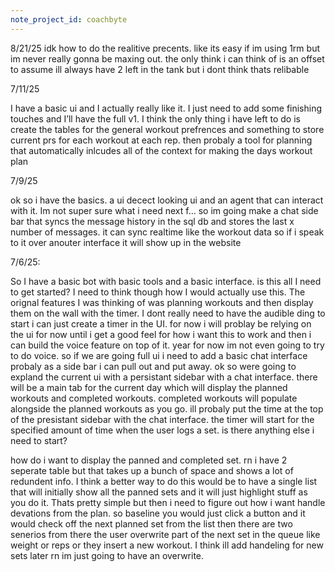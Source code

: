 ```yaml
---
note_project_id: coachbyte
---
```


8/21/25
idk how to do the realitive precents. like its easy if im using 1rm but im never really gonna be maxing out.  the only think i can think of is an offset to assume ill always have 2 left in the tank but i dont think thats relibable

7/11/25

I have a basic ui and I actually really like it. I just need to add some finishing touches and I’ll have the full v1. I think the only thing i have left to do is create the tables for the general workout prefrences and something to store current prs for each workout at each rep. then probaly a tool for planning that automatically inlcudes all of the context for making the days workout plan

7/9/25

ok so i have the basics. a ui decect looking ui and an agent that can interact with it. Im not super sure what i need next f… so im going make a chat side bar that syncs the message history in the sql db and stores the last x number of messages. it can sync realtime like the workout data so if i speak to it over anouter interface it will show up in the website

  

7/6/25:

So I have a basic bot with basic tools and a basic interface. is this all I need to get started? I need to think though how I would actually use this. The orignal features I was thinking of was planning workouts and then display them on the wall with the timer. I dont really need to have the audible ding to start i can just create a timer in the UI. for now i will problay be relying on the ui for now until i get a good feel for how i want this to work and then i can build the voice feature on top of it. year for now im not even going to try to do voice. so if we are going full ui i need to add a basic chat interface probaly as a side bar i can pull out and put away. ok so were going to expland the current ui with a persistant sidebar with a chat interface. there will be a main tab for the current day which will display the planned workouts and completed workouts. completed workouts will populate alongside the planned workouts as you go. ill probaly put the time at the top of the presistant sidebar with the chat interface. the timer will start for the specified amount of time when the user logs a set. is there anything else i need to start?

how do i want to display the panned and completed set. rn i have 2 seperate table but that takes up a bunch of space and shows a lot of redundent info. I think a better way to do this would be to have a single list that will initially show all the panned sets and it will just highlight stuff as you do it. Thats pretty simple but then i need to figure out how i want handle devations from the plan. so baseline you would just click a button and it would check off the next planned set from the list then there are two senerios from there the user overwrite part of the next set in the queue like weight or reps or they insert a new workout. I think ill add handeling for new sets later rn im just going to have an overwrite.

  

